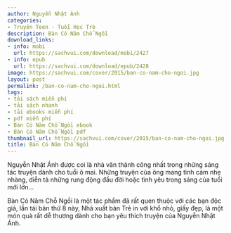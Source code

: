 ```yaml
---
author: Nguyễn Nhật Ánh
categories:
- Truyên Teen - Tuổi Học Trò
description: Bàn Có Năm Chổ Ngồi
download_links:
- info: mobi
  url: https://sachvui.com/download/mobi/2427
- info: epub
  url: https://sachvui.com/download/epub/2428
image: https://sachvui.com/cover/2015/ban-co-nam-cho-ngoi.jpg
layout: post
permalink: /ban-co-nam-cho-ngoi.html
tags:
- tải sách miễn phí
- tải sách nhanh
- tải ebooks miễn phí
- pdf miễn phí
- Bàn Có Năm Chổ Ngồi ebook
- Bàn Có Năm Chổ Ngồi pdf
thumbnail_url: https://sachvui.com/cover/2015/ban-co-nam-cho-ngoi.jpg
title: Bàn Có Năm Chổ Ngồi
---
```


 <div class="item-desc text-justify"> <p>Nguyễn Nhật Ánh được coi là nhà văn thành công nhất trong những sáng tác truyện dành cho tuổi ô mai. Những truyện của ông mang tình cảm nhẹ nhàng, diễn tả những rung động đầu đời hoặc tình yêu trong sáng của tuổi mới lớn...</p><p>Bàn Có Năm Chỗ Ngồi là một tác phẩm đã rất quen thuộc với các bạn độc giả, lần tái bản thứ 8 này, Nhà xuất bản Trẻ in với khổ nhỏ, giấy đẹp, là một món quà rất dễ thương dành cho bạn yêu thích truyện của Nguyễn Nhật Ánh.</p> </div>